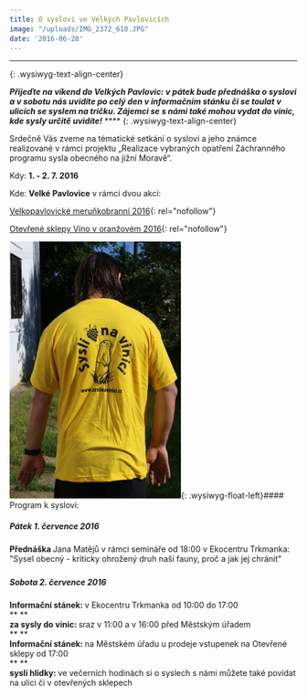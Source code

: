 ```yaml
---
title: O syslovi ve Velkých Pavlovicích
image: "/uploads/IMG_2372_610.JPG"
date: '2016-06-28'
---
```



****
{: .wysiwyg-text-align-center}

 ***Přijeďte na víkend do Velkých Pavlovic: v pátek bude přednáška o syslovi a v sobotu nás uvidíte po celý den v informačním stánku či se toulat v ulicích se syslem na tričku. Zájemci se s námi také mohou vydat do vinic, kde sysly určitě uvidíte!*** ****
{: .wysiwyg-text-align-center}

Srdečně Vás zveme na tématické setkání o syslovi a jeho známce
realizované v rámci projektu „Realizace vybraných opatření Záchranného
programu sysla obecného na jižní Moravě“.



Kdy: **1. - 2. 7. 2016**

Kde: **Velké Pavlovice** v rámci dvou akcí:

[Velkopavlovické meruňkobranní 2016][1]{: rel="nofollow"}

[Otevřené sklepy Víno v oranžovém 2016][2]{: rel="nofollow"}

![](/uploads/IMG_2378_610.JPG){: .wysiwyg-float-left}#### Program k syslovi: 

##### Pátek 1. července 2016

<div>
<b>Přednáška </b>Jana Matějů v rámci semináře od 18:00 v Ekocentru
Trkmanka: "Sysel obecný - kriticky ohrožený druh naší fauny, proč a jak
jej chránit"
</div>

#####   


##### Sobota 2. července 2016

<div>
<b>Informační stánek: </b>v Ekocentru Trkmanka od 10:00 do 17:00
</div>

<div>
**  
**
</div>

<div>
<b>za sysly do vinic: </b>sraz v 11:00 a v 16:00 před Městským úřadem
</div>

<div>
**  
**
</div>

<div>
<b>Informační stánek: </b>na Městském úřadu u prodeje vstupenek na
Otevřené sklepy od 17:00
</div>

<div>
**  
**
</div>

<div markdown="1">
<b>syslí hlídky: </b>ve večerních hodinách si o syslech s námi můžete
také povídat na ulici či v otevřených sklepech




###   


###  



</div>



[1]: http://www.velke-pavlovice.cz/article.asp?nDepartmentID=1&amp;nArticleID=7208&amp;nLanguageID=1 "Link: http://www.velke-pavlovice.cz/article.asp?nDepartmentID=1&amp;nArticleID=7208&amp;nLanguageID=1"
[2]: http://www.vinozvelkychpavlovic.cz/ "Link: http://www.vinozvelkychpavlovic.cz/"
